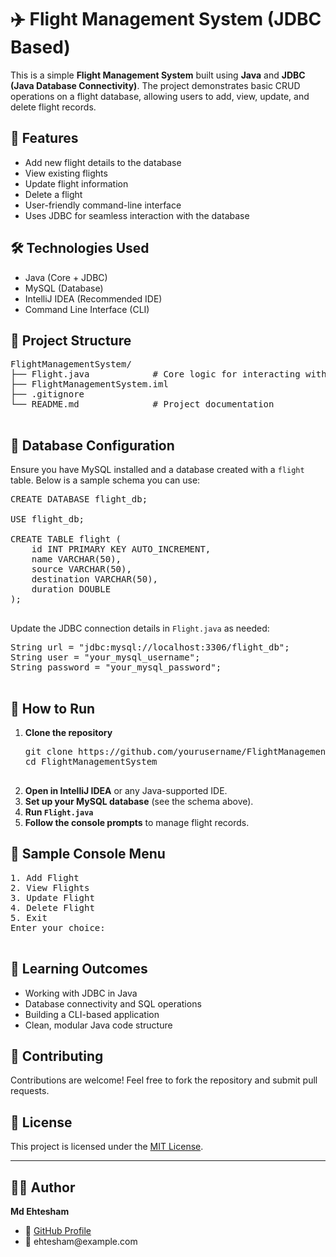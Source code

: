 <!DOCTYPE html>
<html lang="en">
<head>
  <meta charset="UTF-8">
  <meta name="viewport" content="width=device-width, initial-scale=1">
 
</head>
<body>

  <h1>✈️ Flight Management System (JDBC Based)</h1>

  <p>This is a simple <strong>Flight Management System</strong> built using <strong>Java</strong> and <strong>JDBC (Java Database Connectivity)</strong>. The project demonstrates basic CRUD operations on a flight database, allowing users to add, view, update, and delete flight records.</p>

  <h2>📌 Features</h2>
  <ul>
    <li>Add new flight details to the database</li>
    <li>View existing flights</li>
    <li>Update flight information</li>
    <li>Delete a flight</li>
    <li>User-friendly command-line interface</li>
    <li>Uses JDBC for seamless interaction with the database</li>
  </ul>

  <h2>🛠️ Technologies Used</h2>
  <ul>
    <li>Java (Core + JDBC)</li>
    <li>MySQL (Database)</li>
    <li>IntelliJ IDEA (Recommended IDE)</li>
    <li>Command Line Interface (CLI)</li>
  </ul>

  <h2>📂 Project Structure</h2>
  <pre>
FlightManagementSystem/
├── Flight.java            # Core logic for interacting with the database
├── FlightManagementSystem.iml
├── .gitignore
└── README.md              # Project documentation
  </pre>

  <h2>🔗 Database Configuration</h2>
  <p>Ensure you have MySQL installed and a database created with a <code>flight</code> table. Below is a sample schema you can use:</p>

  <pre>
CREATE DATABASE flight_db;

USE flight_db;

CREATE TABLE flight (
    id INT PRIMARY KEY AUTO_INCREMENT,
    name VARCHAR(50),
    source VARCHAR(50),
    destination VARCHAR(50),
    duration DOUBLE
);
  </pre>

  <p>Update the JDBC connection details in <code>Flight.java</code> as needed:</p>

  <pre>
String url = "jdbc:mysql://localhost:3306/flight_db";
String user = "your_mysql_username";
String password = "your_mysql_password";
  </pre>

  <h2>🚀 How to Run</h2>
  <ol>
    <li><strong>Clone the repository</strong>
      <pre>
git clone https://github.com/yourusername/FlightManagementSystem.git
cd FlightManagementSystem
      </pre>
    </li>
    <li><strong>Open in IntelliJ IDEA</strong> or any Java-supported IDE.</li>
    <li><strong>Set up your MySQL database</strong> (see the schema above).</li>
    <li><strong>Run <code>Flight.java</code></strong></li>
    <li><strong>Follow the console prompts</strong> to manage flight records.</li>
  </ol>

  <h2>📸 Sample Console Menu</h2>
  <pre>
1. Add Flight
2. View Flights
3. Update Flight
4. Delete Flight
5. Exit
Enter your choice:
  </pre>

  <h2>🧠 Learning Outcomes</h2>
  <ul>
    <li>Working with JDBC in Java</li>
    <li>Database connectivity and SQL operations</li>
    <li>Building a CLI-based application</li>
    <li>Clean, modular Java code structure</li>
  </ul>

  <h2>🤝 Contributing</h2>
  <p>Contributions are welcome! Feel free to fork the repository and submit pull requests.</p>

  <h2>📄 License</h2>
  <p>This project is licensed under the <a href="#">MIT License</a>.</p>

  <hr>

  <h2>🙋‍♂️ Author</h2>
  <p><strong>Md Ehtesham</strong></p>
  <ul>
    <li>🔗 <a href="https://github.com/yourusername">GitHub Profile</a></li>
    <li>📧 ehtesham@example.com</li>
  </ul>

</body>
</html>
